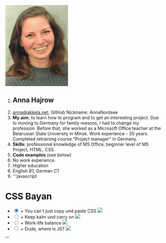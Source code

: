 ![Foto](Hajrow_Anna.jpg)
1. ## Anna Hajrow
1. anna@akkela.net; GitHub Nickname: AnnaNordsee
1. **My aim:** to learn how to program and to get an interesting project. Due to moving to Germany for family reasons, I had to change my profession. Before that, she worked as a Microsoft Office teacher at the Belarusian State University in Minsk. Work experience - 30 years. Completed retraining course "Project manager" in Germany.
1. **Skills:** professional knowledge of MS Office, beginner level of MS Project, HTML, CSS.
1. **Code examples** (see below)
1. No work experience.
1. Higher education 
1. English *B1*, German *C1*
1. '''javascript
<html>
<head>
    <link rel="stylesheet" type="text/css" href="style.css">
</head>
<body>
<h1>CSS Bayan</h1>
<ul>
  <li>
    <input type="radio" name="rd" checked id="input1">
    <i>+</i>
    <label for="input1" >You can´t just copy und paste CSS</label>
    <img class="hidden" src="images/1.jpg">
  </li>
  <li>
    <input type="radio" name="rd" id="input2">
    <i>+</i>
    <label for="input2">Keep kalm und carry on</label>
    <img class="hidden"src="images/2.jpg">
  </li>
  <li>
    <input type="radio" name="rd" id="input3">
    <i>+</i>
    <label for="input3">Work-life balance</label>
    <img class="hidden"src="images/3.jpg">
  </li>
  <li>
    <input type="radio" name="rd" id="input4">
    <i>+</i>
    <label for="input4">Dude, where is JS?</label>
    <img class="hidden"src="images/4.jpg">
  </li></ul>
</body>
</html>
'''